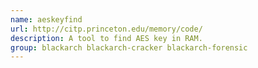 ```yaml
---
name: aeskeyfind
url: http://citp.princeton.edu/memory/code/
description: A tool to find AES key in RAM.
group: blackarch blackarch-cracker blackarch-forensic
---
```

